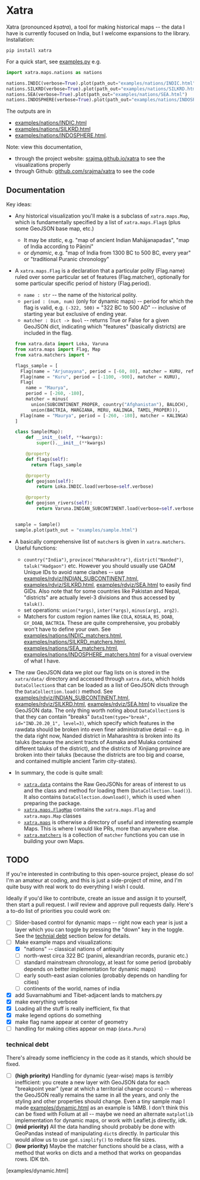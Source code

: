 # Xatra
Xatra (pronounced _kṣatra_), a tool for making historical maps -- the data I have is currently focused on India, but I welcome expansions to the library. Installation:

```console
pip install xatra
```

For a quick start, see [examples.py](examples.py) e.g.

```python
import xatra.maps.nations as nations

nations.INDIC(verbose=True).plot(path_out="examples/nations/INDIC.html")
nations.SILKRD(verbose=True).plot(path_out="examples/nations/SILKRD.html")
nations.SEA(verbose=True).plot(path_out="examples/nations/SEA.html")
nations.INDOSPHERE(verbose=True).plot(path_out="examples/nations/INDOSPHERE.html")
```

The outputs are in 
* [examples/nations/INDIC.html](examples/nations/INDIC.html)
* [examples/nations/SILKRD.html](examples/nations/SILKRD.html)
* [examples/nations/INDOSPHERE.html](examples/nations/INDOSPHERE.html).

Note: view this documentation,
 - through the project website: [srajma.github.io/xatra](https://srajma.github.io/xatra/) to see the visualizations properly
 - through Github: [github.com/srajma/xatra](https://github.com/srajma/xatra) to see the code

## Documentation

Key ideas:
- Any historical visualization you'll make is a subclass of `xatra.maps.Map`, which is fundamentally specified by a list of `xatra.maps.Flag`s (plus some GeoJSON base map, etc.) 
  - It may be _static_, e.g. "map of ancient Indian Mahājanapadas", "map of India according to Pāṇini"
  - or _dynamic_, e.g. "map of India from 1300 BC to 500 BC, every year" or "traditional Puranic chronology"
- A `xatra.maps.Flag` is a declaration that a particular polity (Flag.name) ruled over some particular set of features (Flag.matcher), optionally for some particular specific period of history (Flag.period). 
  - `name : str` -- the name of the historical polity.
  - `period : (num, num)` (only for dynamic maps) -- period for which the flag is valid, e.g. `(-322, 500)` = "322 BC to 500 AD" -- inclusive of starting year but exclusive of ending year. 
  - `matcher : Dict -> Bool` -- returns True or False for a given GeoJSON dict, indicating which "features" (basically districts) are included in the flag.

  ```python
  from xatra.data import Loka, Varuna
  from xatra.maps import Flag, Map
  from xatra.matchers import *

  flags_sample = [
    Flag(name = "Arjunayana", period = [-60, 80], matcher = KURU, ref = "Majumdar p 29"),
    Flag(name = "Kuru", period = [-1100, -900], matcher = KURU),
    Flag(
      name = "Maurya", 
      period = [-260, -180], 
      matcher = minus(
        union(SUBCONTINENT_PROPER, country("Afghanistan"), BALOCH), 
        union(BACTRIA, MARGIANA, MERU, KALINGA, TAMIL_PROPER))),
    Flag(name = "Maurya", period = [-260, -180], matcher = KALINGA)
  ]

  class Sample(Map):
      def __init__(self, **kwargs):
          super().__init__(**kwargs)

      @property
      def flags(self):
        return flags_sample

      @property
      def geojson(self):
          return Loka.INDIC.load(verbose=self.verbose)

      @property
      def geojson_rivers(self):
          return Varuna.INDIAN_SUBCONTINENT.load(verbose=self.verbose)


  sample = Sample()
  sample.plot(path_out = "examples/sample.html")
  ```

- A basically comprehensive list of `matcher`s is given in `xatra.matchers`. Useful functions:
  - `country("India")`, `province("Maharashtra")`, `district("Nanded")`, `taluk("Hadgaon")` etc. However you should usually use GADM Unique IDs to avoid name clashes -- use [examples/rdviz/INDIAN_SUBCONTINENT.html](examples/rdviz/INDIAN_SUBCONTINENT.html), [examples/rdviz/SILKRD.html](examples/rdviz/SILKRD.html), [examples/rdviz/SEA.html](examples/rdviz/SEA.html) to easily find GIDs. Also note that for some countries like Pakistan and Nepal, "districts" are actually level-3 divisions and thus accessed by `taluk()`. 
  - set operations: `union(*args)`, `inter(*args)`, `minus(arg1, arg2)`.
  - Matchers for custom region names like `COLA`, `KOSALA`, `RS_DOAB`, `GY_DOAB`, `BACTRIA`. These are quite comprehensive, you probably won't have to define your own. See [examples/nations/INDIC_matchers.html](examples/nations/INDIC_matchers.html), [examples/nations/SILKRD_matchers.html](examples/nations/SILKRD_matchers.html), [examples/nations/SEA_matchers.html](examples/nations/SEA_matchers.html), [examples/nations/INDOSPHERE_matchers.html](examples/nations/INDOSPHERE_matchers.html) for a visual overview of what I have.
- The raw GeoJSON data we plot our flag lists on is stored in the `xatra/data/` directory and accessed through `xatra.data`, which holds `DataCollection`s that can be loaded as a list of GeoJSON dicts through the `DataCollection.load()` method. See [examples/rdviz/INDIAN_SUBCONTINENT.html](examples/rdviz/INDIAN_SUBCONTINENT.html), [examples/rdviz/SILKRD.html](examples/rdviz/SILKRD.html), [examples/rdviz/SEA.html](examples/rdviz/SEA.html) to visualize the GeoJSON data. The only thing worth noting about `DataCollection`s is that they can contain "breaks" `DataItem(type="break", id="IND.20.20_1", level=3)`, which specify which features in the rawdata should be broken into even finer administrative detail -- e.g. in the data right now, Nanded district in Maharashtra is broken into its taluks (because the ancient tracts of Asmaka and Mulaka contained different taluks of the district), and the districts of Xinjiang province are broken into their taluks (because the districts are too big and coarse, and contained multiple ancient Tarim city-states).

- In summary, the code is quite small:
  - [`xatra.data`](xatra/data/data.py) contains the Raw GeoJSONs for areas of interest to us and the class and method for loading them (`DataCollection.load()`). It also contains `DataCollection.download()`, which is used when preparing the package.
  - [`xatra.maps.FlagMap`](xatra/maps/FlagMap.py) contains the `xatra.maps.Flag` and `xatra.maps.Map` classes
  - [`xatra.maps`](xatra/maps/) is otherwise a directory of useful and interesting example Maps. This is where I would like PRs, more than anywhere else.
  - [`xatra.matchers`](xatra/matchers/matchers.py) is a collection of `matcher` functions you can use in building your own Maps.

## TODO

If you're interested in contributing to this open-source project, please do so! I'm an amateur at coding, and this is just a side-project of mine, and I'm quite busy with real work to do everything I wish I could. 

Ideally if you'd like to contribute, create an issue and assign it to yourself, then start a pull request. I _will_ review and approve pull requests daily. Here's a to-do list of priorities you could work on:

- [ ] Slider-based control for dynamic maps -- right now each year is just a layer which you can toggle by pressing the "down" key in the toggle. See the [technial debt](#technical-debt) section below for details.
- [ ] Make example maps and visualizations:
  - [x] "nations" -- classical nations of antiquity
  - [ ] north-west circa 322 BC (panini, alexandrian records, puranic etc.)
  - [ ] standard mainstream chronology, at least for some period (probably depends on better implementation for dynamic maps)
  - [ ] early south-east asian colonies (probably depends on handling for cities)
  - [ ] continents of the world, names of india
- [x] add Suvarnabhumi and Tibet-adjacent lands to matchers.py
- [x] make everything verbose
- [x] Loading all the stuff is really inefficient, fix that
- [x] make legend options do something
- [x] make flag name appear at center of geometry
- [ ] handling for making cities appear on map (`data.Pura`)

### technical debt
There's already some inefficiency in the code as it stands, which should be fixed.
- [ ] **(high priority)** Handling for dynamic (year-wise) maps is _terribly_ inefficient: you create a new layer with GeoJSON data for each "breakpoint year" (year at which a territorial change occurs) -- whereas the GeoJSON really remains the same in all the years, and only the styling and other properties should change. Even a tiny sample map I made [examples/dynamic.html](examples/dynamic.html) as an example is 14MB. I don't think this can be fixed with Folium at all -- maybe we need an alternate `matplotlib` implementation for dynamic maps, or work with Leaflet.js directly, idk.
- [ ] **(mid priority)** All the data handling should probably be done with GeoPandas instead of manipulating `dict`s directly. In particular this would allow us to use `gpd.simplify()` to reduce file sizes.
- [ ] **(low priority)** Maybe the matcher functions should be a class, with a method that works on dicts and a method that works on geopandas rows. IDK tbh. 

[examples/dynamic.html]